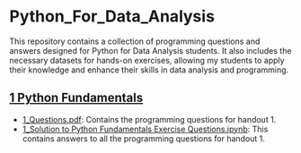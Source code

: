 # Python_For_Data_Analysis
This repository contains a collection of programming questions and answers designed for Python for Data Analysis students. It also includes the necessary datasets for hands-on exercises, allowing my students to apply their knowledge and enhance their skills in data analysis and programming.
## [1 Python Fundamentals](1_Python_Fundamentals)
- [1_Questions.pdf](1_Python_Fundamentals/1_Questions.pdf): Contains the programming questions for handout 1.
- [1_Solution to Python Fundamentals Exercise Questions.ipynb](1_Python_Fundamentals/1_Solution_to_Python_Fundamentals_Exercise_Questions.ipynb): This contains answers to all the programming questions for handout 1.
